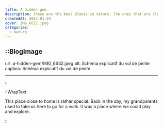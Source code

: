 ```yaml
---
title: A hidden gem
description: These are the best places in nature. The ones that are close to home. The places where you stroll on a regular evening. Where you know every little path and every tree. Where you can go to clear your mind after a long day of work and just be.  Take a look with me at some of my favourite moments in the small woods close to my home.
createdAt: 2023-01-29
cover: IMG_6632.jpeg
categories:
  - nature
---
```


<!-- prettier-ignore -->
::BlogImage
---

url: a-hidden-gem/IMG_6632.jpeg
alt: Schéma explicatif du vol de pente
caption: Schéma explicatif du vol de pente

---

::

<!-- <div class="grid grid-cols-3 my-12"> -->
  <!-- <nuxt-img src="/images/IMG_6631.jpeg" alt="A hidden gem" class="w-full" />
  <nuxt-img src="/images/IMG_6631.jpeg" alt="A hidden gem" class="w-full" />
  <nuxt-img src="/images/IMG_6631.jpeg" alt="A hidden gem" class="w-full" /> -->
</div>

::WrapText

<p>
  This place close to home is rather special. Back in the day, my grandparents used to take us here to go for a walk. It was a place where we could play and explore.
  </p>
::
